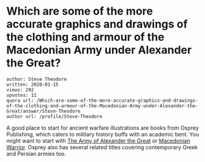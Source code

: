 # Which are some of the more accurate graphics and drawings of the clothing and armour of the Macedonian Army under Alexander the Great?

	author: Steve Theodore
	written: 2020-01-15
	views: 292
	upvotes: 11
	quora url: /Which-are-some-of-the-more-accurate-graphics-and-drawings-of-the-clothing-and-armour-of-the-Macedonian-Army-under-Alexander-the-Great/answer/Steve-Theodore
	author url: /profile/Steve-Theodore


A good place to start for ancient warfare illustrations are books from Osprey Publishing, which caters to military history buffs with an academic bent. You might want to start with [The Army of Alexander the Great](https://amzn.to/2RiQIQj) or [Macedonian Warrior](https://amzn.to/3898tbM). Osprey also has several related titles covering contemporary Greek and Persian armies too.

